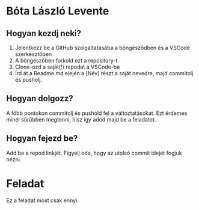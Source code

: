 # Bóta László Levente


## Hogyan kezdj neki?

1. Jelentkezz be a GitHub szolgáltatásába a böngésződben és a VSCode szerkesztőben
2. A böngészőben forkold ezt a repository-t
3. Clone-ozd a saját(!) repodat a VSCode-ba
4. Írd át a Readme.md elején a [Név] részt a saját nevedre, majd commitolj és pusholj.

## Hogyan dolgozz?

A főbb pontokon commitolj és pushold fel a változtatásokat. Ezt érdemes minél sűrűbben megtenni, hisz így adod majd be a feladatot.

## Hogyan fejezd be?

Add be a repod linkjét. Figyelj oda, hogy az utolsó commit idejét fogjuk nézni.

# Feladat

Ez a feladat most csak ennyi.
